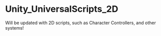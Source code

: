# Unity_UniversalScripts_2D

Will be updated with 2D scripts, such as Character Controllers, and other systems!

